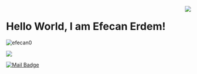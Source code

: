 <img align='right' src="https://github-readme-stats.vercel.app/api?username=efecan0&show_icons=true">

# Hello World, I am Efecan Erdem! 
<p align="left"> <img src="https://komarev.com/ghpvc/?username=efecan0" alt="efecan0" /> </p>


[![](https://img.shields.io/github/followers/efecan0?style=social)](https://www.github.com/efecan0)


[![Mail Badge](https://img.shields.io/badge/efecanerdem0907@gmail.com-c14438?style=for-the-badge&logo=Gmail&logoColor=white&link=mailto:efecanerdem0907@gmail.com)](mailto:efecanerdem0907@gmail.com)
